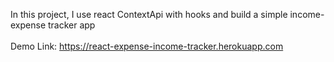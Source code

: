 In this project, I use react ContextApi with hooks and build a simple income-expense tracker app <br> <br>
Demo Link: https://react-expense-income-tracker.herokuapp.com
